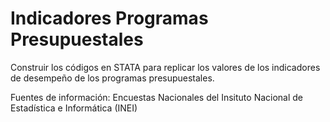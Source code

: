 # Indicadores Programas Presupuestales

Construir los códigos en STATA para replicar los valores de los indicadores de desempeño de los programas presupuestales.

Fuentes de información: Encuestas Nacionales del Insituto Nacional de Estadística e Informática (INEI)
